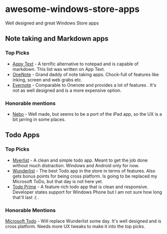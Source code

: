 # awesome-windows-store-apps
Well designed and great Windows Store apps

## Note taking and Markdown apps
### Top Picks
* [Appy Text](https://www.microsoft.com/store/apps/9NBLGGH51KNM) - A terrific alternative to notepad and is capable of markdown. This list was written on App Text.
* [OneNote](https://www.microsoft.com/store/apps/9WZDNCRFHVJL) - Grand daddy of note taking apps. Chock-full of features like inking, screen and web grabs etc.
* [Evernote](https://www.microsoft.com/store/apps/9WZDNCRFJ3MB) - Comparable to Onenote and provides a lot of features . It's not as well designed and is a more expensive option.

### Honorable mentions
* [Nebo](https://www.microsoft.com/store/apps/9NBLGGH4NLB0) - Well made, but seems to be a port of the iPad app, so the UX is a bit jarring in some places.

## Todo Apps
### Top Picks
* [Myerlist](https://www.microsoft.com/store/apps/9NBLGGH11K1M) - A clean and simple todo app. Meant to get the job done without much distraction. Windows and Android only for now.
* [Wunderlist](https://www.microsoft.com/store/apps/9WZDNCRDFXZS) - The best Todo app in the store in terms of features. Also gets bonus points for being cross platform. Is going to be replaced my Microsoft ToDo, but that day is not here yet.
* [Todo Prime](https://www.microsoft.com/store/apps/9WZDNCRFHZZQ) - A feature rich todo app that is clean and responsive. Developer states support for Windows Phone but I am not sure how long that'll last :( .

### Honorable Mentions
[Microsoft Todo](https://www.microsoft.com/store/apps/9NBLGGH5R558) - Will replace Wunderlist some day. It's well designed and is cross platform. Needs more UX tweaks to make it into the top picks.